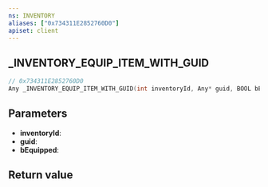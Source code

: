 ```yaml
---
ns: INVENTORY
aliases: ["0x734311E2852760D0"]
apiset: client
---
```

## _INVENTORY_EQUIP_ITEM_WITH_GUID

```c
// 0x734311E2852760D0
Any _INVENTORY_EQUIP_ITEM_WITH_GUID(int inventoryId, Any* guid, BOOL bEquipped);
```


## Parameters
* **inventoryId**:
* **guid**:
* **bEquipped**:

## Return value